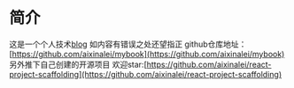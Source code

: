 # 简介
这是一个个人技术[blog](https://jiadonglei159.gitbook.io/dljia/)
如内容有错误之处还望指正 github仓库地址：[https://github.com/aixinalei/mybook](https://github.com/aixinalei/mybook)
另外推下自己创建的开源项目 欢迎star:[https://github.com/aixinalei/react-project-scaffolding](https://github.com/aixinalei/react-project-scaffolding)

